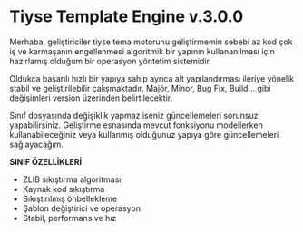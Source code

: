 # Tiyse Template Engine v.3.0.0
Merhaba, geliştiriciler tiyse tema motorunu geliştirmemin sebebi az kod çok iş ve karmaşanın engellenmesi algoritmik bir yapının kullananılması için hazırlamış olduğum bir operasyon yöntetim sistemidir.

Oldukça başarılı hızlı bir yapıya sahip ayrıca alt yapılandırması ileriye yönelik stabil ve geliştirilebilir çalışmaktadır. Majör, Minor, Bug Fix, Build... gibi değişimleri version üzerinden belirtilecektir.

Sınıf dosyasında değişiklik yapmaz iseniz güncellemeleri sorunsuz yapabilirsiniz. Geliştirme esnasında mevcut fonksiyonu modellerken kullanabileceğiniz veya kullanmış olduğunuz yapıya göre güncellemeleri sağlayacağım.

<b>SINIF ÖZELLİKLERİ</b>
<ul>
  <li>ZLIB sıkıştırma algoritması</li>
  <li>Kaynak kod sıkıştırma</li>
  <li>Sıkıştırılmış önbellekleme</li>
  <li>Şablon değiştirici ve operasyon</li>
  <li>Stabil, performans ve hız</li>
</ul>

